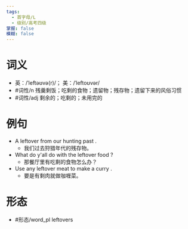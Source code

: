 ```yaml
---
tags:
  - 首字母/L
  - 级别/高考四级
掌握: false
模糊: false
---
```

# 词义
- 英：/ˈleftəʊvə(r)/； 美：/ˈleftoʊvər/
- #词性/n  残羹剩饭；吃剩的食物；遗留物；残存物；遗留下来的风俗习惯
- #词性/adj  剩余的；吃剩的；未用完的
# 例句
- A leftover from our hunting past .
	- 我们过去狩猎年代的残存物。
- What do y'all do with the leftover food ?
	- 那餐厅里有吃剩的食物怎么办？
- Use any leftover meat to make a curry .
	- 要是有剩肉就做咖喱菜。
# 形态
- #形态/word_pl leftovers
